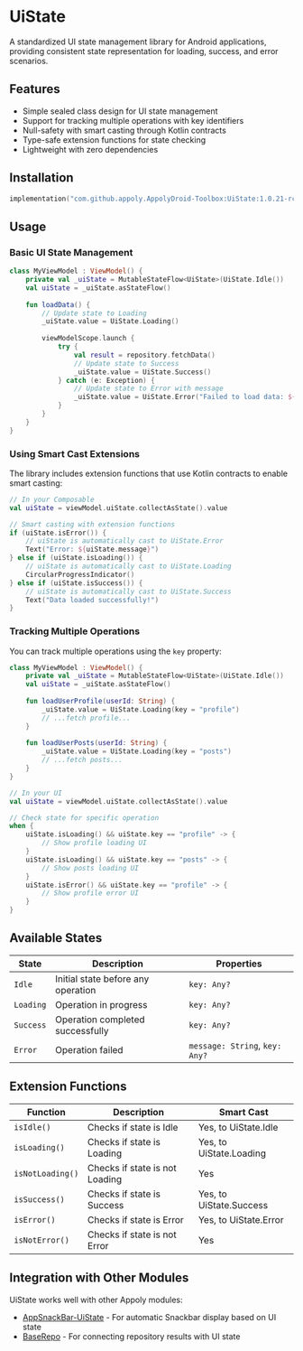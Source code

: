 # UiState

A standardized UI state management library for Android applications, providing consistent state representation for loading, success, and error scenarios.

## Features

- Simple sealed class design for UI state management
- Support for tracking multiple operations with key identifiers
- Null-safety with smart casting through Kotlin contracts
- Type-safe extension functions for state checking
- Lightweight with zero dependencies

## Installation

```gradle.kts
implementation("com.github.appoly.AppolyDroid-Toolbox:UiState:1.0.21-rc01")
```

## Usage

### Basic UI State Management

```kotlin
class MyViewModel : ViewModel() {
    private val _uiState = MutableStateFlow<UiState>(UiState.Idle())
    val uiState = _uiState.asStateFlow()
    
    fun loadData() {
        // Update state to Loading
        _uiState.value = UiState.Loading()
        
        viewModelScope.launch {
            try {
                val result = repository.fetchData()
                // Update state to Success
                _uiState.value = UiState.Success()
            } catch (e: Exception) {
                // Update state to Error with message
                _uiState.value = UiState.Error("Failed to load data: ${e.message}")
            }
        }
    }
}
```

### Using Smart Cast Extensions

The library includes extension functions that use Kotlin contracts to enable smart casting:

```kotlin
// In your Composable
val uiState = viewModel.uiState.collectAsState().value

// Smart casting with extension functions
if (uiState.isError()) {
    // uiState is automatically cast to UiState.Error
    Text("Error: ${uiState.message}")
} else if (uiState.isLoading()) {
    // uiState is automatically cast to UiState.Loading
    CircularProgressIndicator()
} else if (uiState.isSuccess()) {
    // uiState is automatically cast to UiState.Success
    Text("Data loaded successfully!")
}
```

### Tracking Multiple Operations

You can track multiple operations using the `key` property:

```kotlin
class MyViewModel : ViewModel() {
    private val _uiState = MutableStateFlow<UiState>(UiState.Idle())
    val uiState = _uiState.asStateFlow()
    
    fun loadUserProfile(userId: String) {
        _uiState.value = UiState.Loading(key = "profile")
        // ...fetch profile...
    }
    
    fun loadUserPosts(userId: String) {
        _uiState.value = UiState.Loading(key = "posts")
        // ...fetch posts...
    }
}

// In your UI
val uiState = viewModel.uiState.collectAsState().value

// Check state for specific operation
when {
    uiState.isLoading() && uiState.key == "profile" -> {
        // Show profile loading UI
    }
    uiState.isLoading() && uiState.key == "posts" -> {
        // Show posts loading UI
    }
    uiState.isError() && uiState.key == "profile" -> {
        // Show profile error UI
    }
}
```

## Available States

| State | Description | Properties |
|-------|-------------|------------|
| `Idle` | Initial state before any operation | `key: Any?` |
| `Loading` | Operation in progress | `key: Any?` |
| `Success` | Operation completed successfully | `key: Any?` |
| `Error` | Operation failed | `message: String`, `key: Any?` |

## Extension Functions

| Function | Description | Smart Cast |
|----------|-------------|-----------|
| `isIdle()` | Checks if state is Idle | Yes, to UiState.Idle |
| `isLoading()` | Checks if state is Loading | Yes, to UiState.Loading |
| `isNotLoading()` | Checks if state is not Loading | Yes |
| `isSuccess()` | Checks if state is Success | Yes, to UiState.Success |
| `isError()` | Checks if state is Error | Yes, to UiState.Error |
| `isNotError()` | Checks if state is not Error | Yes |

## Integration with Other Modules

UiState works well with other Appoly modules:

- [AppSnackBar-UiState](../AppSnackBar-UiState/README.md) - For automatic Snackbar display based on UI state
- [BaseRepo](../BaseRepo/README.md) - For connecting repository results with UI state
